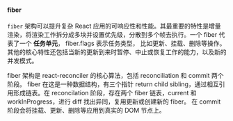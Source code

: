 #### fiber

`fiber` 架构可以提升复杂 React 应用的可响应性和性能。其最重要的特性是增量渲染，将渲染工作拆分成多块并设置优先级，分散到多个帧去执行。一个 fiber 代表了一个 **任务单元**， fiber.flags 表示任务类型， 比如更新、挂载、删除等操作。其他的核心特性还包括当新的更新到来时暂停、中止或恢复工作的能力，以及新的并发模式。

fiber 架构是 react-reconciler 的核心算法，包括 reconciliation 和 commit 两个阶段。 fiber 在这是一种数据结构，有三个指针 return child sibling，通过相互引用形成链表。在 reconcilation 阶段，存在两个 fiber 链表，current 和 workInProgress，进行 diff 找出异同，复用更新或创建新的 fiber。 在 commit 阶段会将挂载、更新、删除等应用到真实的 DOM 节点上。
